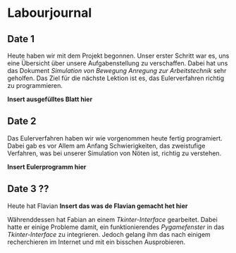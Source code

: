 # Labourjournal
## Date 1
Heute haben wir mit dem Projekt begonnen. Unser erster Schritt war es, uns eine Übersicht über unsere Aufgabenstellung zu verschaffen. Dabei hat uns das Dokument *Simulation von Bewegung Anregung zur Arbeitstechnik* sehr geholfen. Das Ziel für die nächste Lektion ist es, das Eulerverfahren richtig zu programmieren.

**Insert ausgefülltes Blatt hier**

## Date 2
Das Eulerverfahren haben wir wie vorgenommen heute fertig programiert. Dabei gab es vor Allem am Anfang Schwierigkeiten, das zweistufige Verfahren, was bei unserer Simulation von Nöten ist, richtig zu verstehen. 

**Insert Eulerprogramm hier**

## Date 3 ??
Heute hat Flavian **Insert das was de Flavian gemacht het hier**

Währenddessen hat Fabian an einem *Tkinter-Interface* gearbeitet. Dabei hatte er einige Probleme damit, ein funktionierendes *Pygamefenster* in das *Tkinter-Interface* zu integrieren. Jedoch gelang ihm das nach einigem recherchieren im Internet und mit ein bisschen Ausprobieren.
